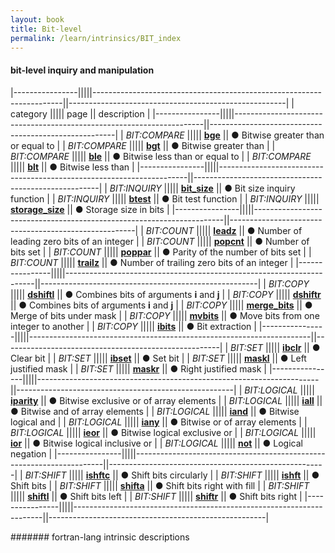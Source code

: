 ```yaml
---
layout: book
title: Bit-level
permalink: /learn/intrinsics/BIT_index
---
```


#### bit-level inquiry and manipulation

|----------------|||||----------------------------------------------------------------------||------------------------------------------------------|
| category ||||| page || description |
|----------------|||||----------------------------------------------------------------------||------------------------------------------------------|
| _BIT:COMPARE_ ||||| [**bge**]({{site.baseurl}}/learn/intrinsics/BGE) || &#9679; Bitwise greater than or equal to |
| _BIT:COMPARE_ ||||| [**bgt**]({{site.baseurl}}/learn/intrinsics/BGT) || &#9679; Bitwise greater than |
| _BIT:COMPARE_ ||||| [**ble**]({{site.baseurl}}/learn/intrinsics/BLE) || &#9679; Bitwise less than or equal to |
| _BIT:COMPARE_ ||||| [**blt**]({{site.baseurl}}/learn/intrinsics/BLT) || &#9679; Bitwise less than |
|----------------|||||----------------------------------------------------------------------||------------------------------------------------------|
| _BIT:INQUIRY_ ||||| [**bit_size**]({{site.baseurl}}/learn/intrinsics/BIT_SIZE) || &#9679; Bit size inquiry function |
| _BIT:INQUIRY_ ||||| [**btest**]({{site.baseurl}}/learn/intrinsics/BTEST) || &#9679; Bit test function |
| _BIT:INQUIRY_ ||||| [**storage_size**]({{site.baseurl}}/learn/intrinsics/STORAGE_SIZE) || &#9679; Storage size in bits |
|----------------|||||----------------------------------------------------------------------||------------------------------------------------------|
| _BIT:COUNT_ ||||| [**leadz**]({{site.baseurl}}/learn/intrinsics/LEADZ) || &#9679; Number of leading zero bits of an integer |
| _BIT:COUNT_ ||||| [**popcnt**]({{site.baseurl}}/learn/intrinsics/POPCNT) || &#9679; Number of bits set |
| _BIT:COUNT_ ||||| [**poppar**]({{site.baseurl}}/learn/intrinsics/POPPAR) || &#9679; Parity of the number of bits set |
| _BIT:COUNT_ ||||| [**trailz**]({{site.baseurl}}/learn/intrinsics/TRAILZ) || &#9679; Number of trailing zero bits of an integer |
|----------------|||||----------------------------------------------------------------------||------------------------------------------------------|
| _BIT:COPY_ ||||| [**dshiftl**]({{site.baseurl}}/learn/intrinsics/DSHIFTL) || &#9679; Combines bits of arguments **i** and **j** |
| _BIT:COPY_ ||||| [**dshiftr**]({{site.baseurl}}/learn/intrinsics/DSHIFTR) || &#9679; Combines bits of arguments **i** and **j** |
| _BIT:COPY_ ||||| [**merge_bits**]({{site.baseurl}}/learn/intrinsics/MERGE_BITS) || &#9679; Merge of bits under mask |
| _BIT:COPY_ ||||| [**mvbits**]({{site.baseurl}}/learn/intrinsics/MVBITS) || &#9679; Move bits from one integer to another |
| _BIT:COPY_ ||||| [**ibits**]({{site.baseurl}}/learn/intrinsics/IBITS) || &#9679; Bit extraction |
|----------------|||||----------------------------------------------------------------------||------------------------------------------------------|
| _BIT:SET_ ||||| [**ibclr**]({{site.baseurl}}/learn/intrinsics/IBCLR) || &#9679; Clear bit |
| _BIT:SET_ ||||| [**ibset**]({{site.baseurl}}/learn/intrinsics/IBSET) || &#9679; Set bit |
| _BIT:SET_ ||||| [**maskl**]({{site.baseurl}}/learn/intrinsics/MASKL) || &#9679; Left justified mask |
| _BIT:SET_ ||||| [**maskr**]({{site.baseurl}}/learn/intrinsics/MASKR) || &#9679; Right justified mask |
|----------------|||||----------------------------------------------------------------------||------------------------------------------------------|
| _BIT:LOGICAL_ ||||| [**iparity**]({{site.baseurl}}/learn/intrinsics/IPARITY) || &#9679; Bitwise exclusive or of array elements |
| _BIT:LOGICAL_ ||||| [**iall**]({{site.baseurl}}/learn/intrinsics/IALL) || &#9679; Bitwise and of array elements |
| _BIT:LOGICAL_ ||||| [**iand**]({{site.baseurl}}/learn/intrinsics/IAND) || &#9679; Bitwise logical and |
| _BIT:LOGICAL_ ||||| [**iany**]({{site.baseurl}}/learn/intrinsics/IANY) || &#9679; Bitwise or of array elements |
| _BIT:LOGICAL_ ||||| [**ieor**]({{site.baseurl}}/learn/intrinsics/IEOR) || &#9679; Bitwise logical exclusive or |
| _BIT:LOGICAL_ ||||| [**ior**]({{site.baseurl}}/learn/intrinsics/IOR) || &#9679; Bitwise logical inclusive or |
| _BIT:LOGICAL_ ||||| [**not**]({{site.baseurl}}/learn/intrinsics/NOT) || &#9679; Logical negation |
|----------------|||||----------------------------------------------------------------------||------------------------------------------------------|
| _BIT:SHIFT_ ||||| [**ishftc**]({{site.baseurl}}/learn/intrinsics/ISHFTC) || &#9679; Shift bits circularly |
| _BIT:SHIFT_ ||||| [**ishft**]({{site.baseurl}}/learn/intrinsics/ISHFT) || &#9679; Shift bits |
| _BIT:SHIFT_ ||||| [**shifta**]({{site.baseurl}}/learn/intrinsics/SHIFTA) || &#9679; Shift bits right with fill |
| _BIT:SHIFT_ ||||| [**shiftl**]({{site.baseurl}}/learn/intrinsics/SHIFTL) || &#9679; Shift bits left |
| _BIT:SHIFT_ ||||| [**shiftr**]({{site.baseurl}}/learn/intrinsics/SHIFTR) || &#9679; Shift bits right |
|----------------|||||----------------------------------------------------------------------||------------------------------------------------------|

####### fortran-lang intrinsic descriptions
